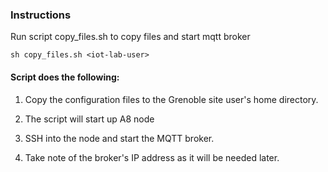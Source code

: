 
### Instructions

Run script copy_files.sh to copy files and start mqtt broker

```sh copy_files.sh <iot-lab-user>```


#### Script does the following:
1. Copy the configuration files to the Grenoble site user's home directory.

2. The script will start up A8 node

3. SSH into the node and start the MQTT broker.

4. Take note of the broker's IP address as it will be needed later.

